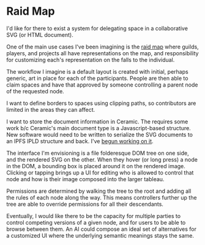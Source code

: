 # Raid Map

I'd like for there to exist a system for delegating space in a collaborative SVG (or HTML document).

One of the main use cases I've been imagining is the [raid map](https://miro.com/app/board/o9J_knhEt7w=/?moveToViewport=-8516,-5516,21788,13742) where guilds, players, and projects all have representations on the map, and responsibility for customizing each's representation on the falls to the individual.

The workflow I imagine is a default layout is created with initial, perhaps generic, art in place for each of the participants. People are then able to claim spaces and have that approved by someone controlling a parent node of the requested node.

I want to define borders to spaces using clipping paths, so contributors are limited in the areas they can affect.

I want to store the document information in Ceramic. The requires some work b/c Ceramic's main document type is a Javascript-based structure. New software would need to be written to serialize the SVG documents to an IPFS IPLD structure and back. I've [begun working on it](https://github.com/dysbulic/xml-to-ipld).

The interface I'm envisioning is a file folderesque DOM tree on one side, and the rendered SVG on the other. When they hover (or long press) a node in the DOM, a bounding box is placed around it on the rendered image. Clicking or tapping brings up a UI for editing who is allowed to control that node and how is their image composed into the larger tableau.

Permissions are determined by walking the tree to the root and adding all the rules of each node along the way. This means controllers further up the tree are able to override permissions for all their descendants.

Eventually, I would like there to be the capacity for multiple parties to control competing versions of a given node, and for users to be able to browse between them. An AI could compose an ideal set of alternatives for a customized UI where the underlying semantic meanings stays the same.
